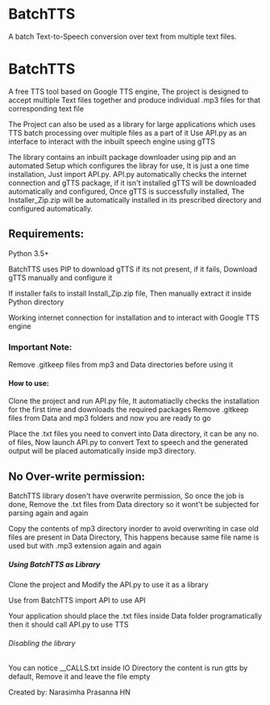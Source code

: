 # BatchTTS
A batch Text-to-Speech conversion over text from multiple text files.
<h1>BatchTTS</h1>
<p>A free TTS tool based on Google TTS engine, The project is designed to accept multiple Text files together and produce individual
.mp3 files for that corresponding text file</p>
<p>The Project can also be used as a library for large applications which uses TTS batch processing over multiple files as a part of it
Use API.py as an interface to interact with the inbuilt speech engine using gTTS</p>

<p>The library contains an inbuilt package downloader using pip and an automated Setup which configures the libray for use, It is just
a one time installation, Just import API.py. API.py automatically checks the internet connection and gTTS package, if it isn't installed
gTTS will be downloaded automatically and configured, Once gTTS is successfully installed, The Installer_Zip.zip will be automatically
installed in its prescribed directory and configured automatically. </p>

<h2>Requirements:</h2>
<p> Python 3.5+ </p>
<p> BatchTTS uses PIP to download gTTS if its not present, if it fails, Download gTTS manually and configure it</p>
<p> If installer fails to install Install_Zip.zip file, Then manually extract it inside Python directory </p>
<p> Working internet connection for installation and to interact with Google TTS engine</p>
<h3>Important Note:</h3>
<p>Remove .gitkeep files from mp3 and Data directories before using it </p>

<h4>How to use: </h4>
<p> Clone the project and run API.py file, It automatiaclly checks the installation for the first time and downloads the required packages
Remove .gitkeep files from Data and mp3 folders and now you are ready to go</p>
<p> Place the .txt files you need to convert into Data directory, it can be any no. of files, Now launch API.py to convert Text to speech
and the generated output will be placed automatically inside mp3 directory.</p>
<h2> No Over-write permission:</h2>
<p> BatchTTS library dosen't have overwrite permission, So once the job is done, Remove the .txt files from Data directory so it wont't be subjected for parsing again and again</p>
<p> Copy the contents of mp3 directory inorder to avoid overwriting in case old files are present in Data Directory, This happens because same file name is used but with .mp3 extension again and again</p>
<h5>Using BatchTTS as Library</h5>
<p>Clone the project and Modify the API.py to use it as a library</p>
<p> Use from BatchTTS import API to use API
<p> Your application should place the .txt files inside Data folder programatically then it should call API.py to use TTS</p>
<h6> Disabling the library </h6>
<p> You can notice __CALLS.txt inside IO Directory the content is run gtts by default, Remove it and leave the file empty </p>
<p> Created by: Narasimha Prasanna HN</p>
